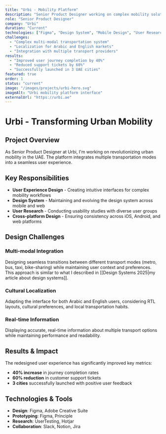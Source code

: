 ```yaml
---
title: "Urbi - Mobility Platform"
description: "Senior Product Designer working on complex mobility solutions for UAE market"
role: "Senior Product Designer"
company: "Urbi"
duration: "Current"
technologies: ["Figma", "Design System", "Mobile Design", "User Research"]
challenges: 
  - "Complex multi-modal transportation system"
  - "Localization for Arabic and English markets"
  - "Integration with multiple transport providers"
results:
  - "Improved user journey completion by 40%"
  - "Reduced support tickets by 60%"
  - "Successfully launched in 3 UAE cities"
featured: true
order: 1
status: "current"
image: "/images/projects/urbi-hero.svg"
imageAlt: "Urbi mobility platform interface"
externalUrl: "https://urbi.ae"
---
```


# Urbi - Transforming Urban Mobility

## Project Overview

As Senior Product Designer at Urbi, I'm working on revolutionizing urban mobility in the UAE. The platform integrates multiple transportation modes into a seamless user experience.

## Key Responsibilities

- **User Experience Design** - Creating intuitive interfaces for complex mobility workflows
- **Design System** - Maintaining and evolving the design system across mobile and web
- **User Research** - Conducting usability studies with diverse user groups
- **Cross-platform Design** - Ensuring consistency across iOS, Android, and web platforms

## Design Challenges

### Multi-modal Integration
Designing seamless transitions between different transport modes (metro, bus, taxi, bike-sharing) while maintaining user context and preferences. This approach is similar to what I described in [[Design Systems 2025|my article about design systems]].

### Cultural Localization  
Adapting the interface for both Arabic and English users, considering RTL layouts, cultural preferences, and local transportation habits.

### Real-time Information
Displaying accurate, real-time information about multiple transport options while maintaining performance and readability.

## Results & Impact

The redesigned user experience has significantly improved key metrics:
- **40% increase** in journey completion rates
- **60% reduction** in customer support tickets  
- **3 cities** successfully launched with positive user feedback

## Technologies & Tools

- **Design**: Figma, Adobe Creative Suite
- **Prototyping**: Figma, Principle
- **Research**: UserTesting, Hotjar
- **Collaboration**: Slack, Notion, Jira
